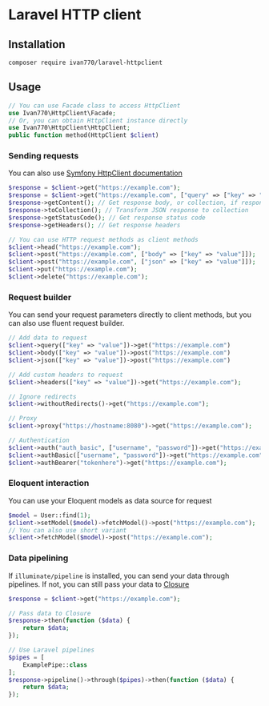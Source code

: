# Laravel HTTP client
## Installation
`composer require ivan770/laravel-httpclient`
## Usage
```php
// You can use Facade class to access HttpClient
use Ivan770\HttpClient\Facade;
// Or, you can obtain HttpClient instance directly
use Ivan770\HttpClient\HttpClient;
public function method(HttpClient $client)
```
### Sending requests
You can also use [Symfony HttpClient documentation](https://symfony.com/doc/current/components/http_client.html)
```php
$response = $client->get("https://example.com");
$response = $client->get("https://example.com", ["query" => ["key" => "value"]]);
$response->getContent(); // Get response body, or collection, if response is JSON
$response->toCollection(); // Transform JSON response to collection
$response->getStatusCode(); // Get response status code
$response->getHeaders(); // Get response headers

// You can use HTTP request methods as client methods
$client->head("https://example.com");
$client->post("https://example.com", ["body" => ["key" => "value"]]);
$client->post("https://example.com", ["json" => ["key" => "value"]]);
$client->put("https://example.com");
$client->delete("https://example.com");
```
### Request builder
You can send your request parameters directly to client methods, but you can also use fluent request builder.
```php
// Add data to request
$client->query(["key" => "value"])->get("https://example.com")
$client->body(["key" => "value"])->post("https://example.com")
$client->json(["key" => "value"])->post("https://example.com")

// Add custom headers to request
$client->headers(["key" => "value"])->get("https://example.com");

// Ignore redirects
$client->withoutRedirects()->get("https://example.com");

// Proxy
$client->proxy("https://hostname:8080")->get("https://example.com");

// Authentication
$client->auth("auth_basic", ["username", "password"])->get("https://example.com");
$client->authBasic(["username", "password"])->get("https://example.com");
$client->authBearer("tokenhere")->get("https://example.com");
```

### Eloquent interaction
You can use your Eloquent models as data source for request
```php
$model = User::find(1);
$client->setModel($model)->fetchModel()->post("https://example.com");
// You can also use short variant
$client->fetchModel($model)->post("https://example.com");
```

### Data pipelining
If `illuminate/pipeline` is installed, you can send your data through pipelines.
If not, you can still pass your data to [Closure](https://www.php.net/manual/en/class.closure.php)
```php
$response = $client->get("https://example.com");

// Pass data to Closure
$response->then(function ($data) {
    return $data;
});

// Use Laravel pipelines
$pipes = [
    ExamplePipe::class
];
$response->pipeline()->through($pipes)->then(function ($data) {
    return $data;
});
```